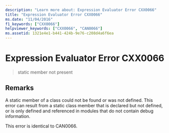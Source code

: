 ```yaml
---
description: "Learn more about: Expression Evaluator Error CXX0066"
title: "Expression Evaluator Error CXX0066"
ms.date: "11/04/2016"
f1_keywords: ["CXX0066"]
helpviewer_keywords: ["CXX0066", "CAN0066"]
ms.assetid: 1321e4e1-b441-424b-9e76-c208d4a6f6ea
---
```

# Expression Evaluator Error CXX0066

> static member not present

## Remarks

A static member of a class could not be found or was not defined. This error can result from a static class member that is declared but not defined, or is only defined and referenced in modules that do not contain debug information.

This error is identical to CAN0066.

